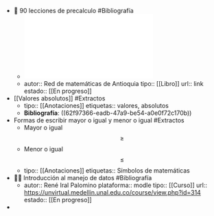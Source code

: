 - 📖 90 lecciones de precalculo #Bibliografía
	- ![90 LECCIONES PRECÁLCULO.pdf](../assets/90_LECCIONES_PRECÁLCULO_1661012197657_0.pdf)
	- autor:: Red de matemáticas de Antioquia 
	  tipo:: [[Libro]]
	  url:: link
	  estado::  [[En progreso]]
- [[Valores absolutos]] #Extractos
	- tipo:: [[Anotaciones]]
	  etiquetas::  valores, absolutos
	- **Bibliografía**: ((62f97366-eadb-47a9-be54-a0e0f72c170b))
- Formas de escribir mayor o igual y menor o igual  #Extractos
	- Mayor o igual $$\geq$$
	- Menor o igual $$\leq$$
	- tipo:: [[Anotaciones]]
	  etiquetas:: Símbolos de matemáticas
- 👨‍🏫 Introducción al manejo de datos #Bibliografía
	- autor:: René Iral Palomino
	  plataforma:: modle
	  tipo:: [[Curso]]
	  url:: https://unvirtual.medellin.unal.edu.co/course/view.php?id=314
	  estado::  [[En progreso]]
-
